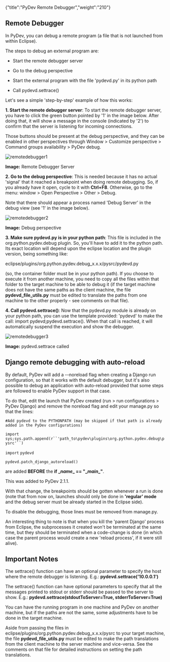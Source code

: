 {"title":"PyDev Remote Debugger","weight":"210"}

## Remote Debugger

In PyDev, you can debug a remote program (a file that is not launched from within Eclipse).

The steps to debug an external program are:

* Start the remote debugger server

* Go to the debug perspective

* Start the external program with the file 'pydevd.py' in its python path

* Call pydevd.settrace()


Let's see a simple 'step-by-step' example of how this works:

**1\. Start the remote debugger server**: To start the remote debugger server, you have to click the green button pointed by '1' in the image below. After doing that, it will show a message in the console (indicated by '2') to confirm that the server is listening for incoming connections.

Those buttons should be present at the debug perspective, and they can be enabled in other perspectives through Window > Customize perspective > Command groups availability > PyDev debug.

![remotedebugger1](/Images/appc/pydev.org/images/debugger/remotedebugger1.png)

**Image:** Remote Debugger Server

**2\. Go to the debug perspective**: This is needed because it has no actual 'signal' that it reached a breakpoint when doing remote debugging. So, if you already have it open, cycle to it with **Ctrl+F8**. Otherwise, go to the menu: window > Open Perspective > Other > Debug.

Note that there should appear a process named 'Debug Server' in the debug view (see '1' in the image below).

![remotedebugger2](/Images/appc/pydev.org/images/debugger/remotedebugger2.png)

**Image:** Debug perspective

**3\. Make sure pydevd.py is in your python path**: This file is included in the org.python.pydev.debug plugin. So, you'll have to add it to the python path. Its exact location will depend upon the eclipse location and the plugin version, being something like:

eclipse/plugins/org.python.pydev.debug\_x.x.x/pysrc/pydevd.py

(so, the container folder must be in your python path). If you choose to execute it from another machine, you need to copy all the files within that folder to the target machine to be able to debug it (if the target machine does not have the same paths as the client machine, the file **pydevd\_file\_utils.py** must be edited to translate the paths from one machine to the other properly - see comments on that file).

**4\. Call pydevd.settrace()**: Now that the pydevd.py module is already on your python path, you can use the template provided: 'pydevd' to make the call: import pydevd;pydevd.settrace(). When that call is reached, it will automatically suspend the execution and show the debugger.

![remotedebugger3](/Images/appc/pydev.org/images/debugger/remotedebugger3.png)

**Image:** pydevd.settrace called

## Django remote debugging with auto-reload

By default, PyDev will add a --noreload flag when creating a Django run configuration, so that it works with the default debugger, but it's also possible to debug an application with auto-reload provided that some steps are followed to enable PyDev support in that case.

To do that, edit the launch that PyDev created (run > run configurations > PyDev Django) and remove the noreload flag and edit your manage.py so that the lines:

`#Add pydevd to the PYTHONPATH (may be skipped if that path is already added in the PyDev configurations)`

`import` `sys;sys.path.append(r``'path_to\pydev\plugins\org.python.pydev.debug\pysrc'``)`

`import` `pydevd`

`pydevd.patch_django_autoreload()`

are added **BEFORE** the **if \__name_\_ == "\__main_\_"**.

This was added to PyDev 2.1.1.

With that change, the breakpoints should be gotten whenever a run is done (note that from now on, launches should only be done in **'regular' mode** and the debug server must be already started in the Eclipse side).

To disable the debugging, those lines must be removed from manage.py.

An interesting thing to note is that when you kill the 'parent Django' process from Eclipse, the subprocesses it created won't be terminated at the same time, but they should be terminated when a code-change is done (in which case the parent process would create a new 'reload process', if it were still alive).

## Important Notes

The settrace() function can have an optional parameter to specify the host where the remote debugger is listening. E.g.: **pydevd.settrace('10.0.0.1')**

The settrace() function can have optional parameters to specify that all the messages printed to stdout or stderr should be passed to the server to show. E.g.: **pydevd.settrace(stdoutToServer=True, stderrToServer=True)**

You can have the running program in one machine and PyDev on another machine, but if the paths are not the same, some adjustments have to be done in the target machine.

Aside from passing the files in eclipse/plugins/org.python.pydev.debug\_x.x.x/pysrc to your target machine, the file **pydevd\_file\_utils.py** must be edited to make the path translations from the client machine to the server machine and vice-versa. See the comments on that file for detailed instructions on setting the path translations.
